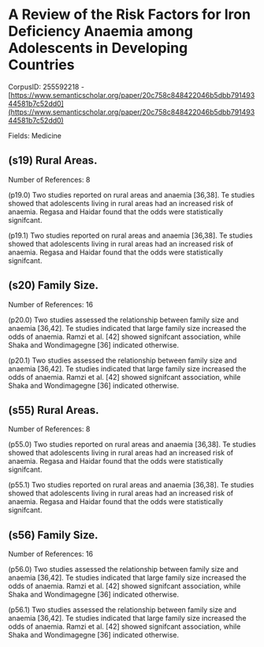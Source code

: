 # A Review of the Risk Factors for Iron Deficiency Anaemia among Adolescents in Developing Countries

CorpusID: 255592218 - [https://www.semanticscholar.org/paper/20c758c848422046b5dbb79149344581b7c52dd0](https://www.semanticscholar.org/paper/20c758c848422046b5dbb79149344581b7c52dd0)

Fields: Medicine

## (s19) Rural Areas.
Number of References: 8

(p19.0) Two studies reported on rural areas and anaemia [36,38]. Te studies showed that adolescents living in rural areas had an increased risk of anaemia. Regasa and Haidar found that the odds were statistically signifcant.

(p19.1) Two studies reported on rural areas and anaemia [36,38]. Te studies showed that adolescents living in rural areas had an increased risk of anaemia. Regasa and Haidar found that the odds were statistically signifcant.
## (s20) Family Size.
Number of References: 16

(p20.0) Two studies assessed the relationship between family size and anaemia [36,42]. Te studies indicated that large family size increased the odds of anaemia. Ramzi et al. [42] showed signifcant association, while Shaka and Wondimagegne [36] indicated otherwise.

(p20.1) Two studies assessed the relationship between family size and anaemia [36,42]. Te studies indicated that large family size increased the odds of anaemia. Ramzi et al. [42] showed signifcant association, while Shaka and Wondimagegne [36] indicated otherwise.
## (s55) Rural Areas.
Number of References: 8

(p55.0) Two studies reported on rural areas and anaemia [36,38]. Te studies showed that adolescents living in rural areas had an increased risk of anaemia. Regasa and Haidar found that the odds were statistically signifcant.

(p55.1) Two studies reported on rural areas and anaemia [36,38]. Te studies showed that adolescents living in rural areas had an increased risk of anaemia. Regasa and Haidar found that the odds were statistically signifcant.
## (s56) Family Size.
Number of References: 16

(p56.0) Two studies assessed the relationship between family size and anaemia [36,42]. Te studies indicated that large family size increased the odds of anaemia. Ramzi et al. [42] showed signifcant association, while Shaka and Wondimagegne [36] indicated otherwise.

(p56.1) Two studies assessed the relationship between family size and anaemia [36,42]. Te studies indicated that large family size increased the odds of anaemia. Ramzi et al. [42] showed signifcant association, while Shaka and Wondimagegne [36] indicated otherwise.
